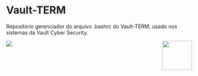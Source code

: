 # Vault-TERM

Repositório gerenciador do arquivo .bashrc do Vault-TERM, usado nos sistemas da Vault Cyber Security.

<img src = "https://github.com/werdelesmarcio/Imagens/blob/master/Selos/Captura.png" align="center">


<img src = "https://github.com/werdelesmarcio/Imagens/blob/master/Selos/PoweredByLinux.png?raw=true" width =80 align="Right">
